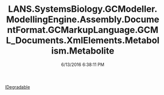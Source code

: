 ﻿---
title: LANS.SystemsBiology.GCModeller.ModellingEngine.Assembly.DocumentFormat.GCMarkupLanguage.GCML_Documents.XmlElements.Metabolism.Metabolite
date: 6/13/2016 6:38:11 PM
---

[IDegradable](T-LANS.SystemsBiology.GCModeller.ModellingEngine.Assembly.DocumentFormat.GCMarkupLanguage.GCML_Documents.XmlElements.Metabolism.Metabolite.IDegradable.html)
